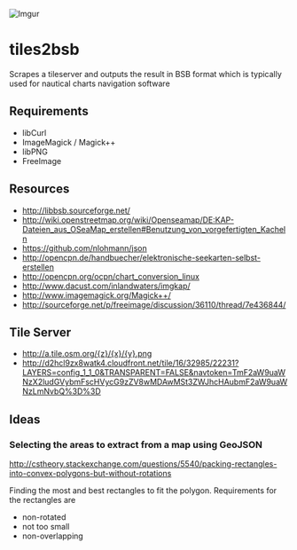 ![Imgur](http://i.imgur.com/0G2vsfa.png)

# tiles2bsb
Scrapes a tileserver and outputs the result in BSB format which is typically used for nautical charts navigation software

## Requirements

* libCurl
* ImageMagick / Magick++
* libPNG
* FreeImage

## Resources

* http://libbsb.sourceforge.net/
* http://wiki.openstreetmap.org/wiki/Openseamap/DE:KAP-Dateien_aus_OSeaMap_erstellen#Benutzung_von_vorgefertigten_Kacheln
* https://github.com/nlohmann/json
* http://opencpn.de/handbuecher/elektronische-seekarten-selbst-erstellen
* http://opencpn.org/ocpn/chart_conversion_linux
* http://www.dacust.com/inlandwaters/imgkap/
* http://www.imagemagick.org/Magick++/
* http://sourceforge.net/p/freeimage/discussion/36110/thread/7e436844/

## Tile Server

* http://a.tile.osm.org/{z}/{x}/{y}.png
* http://d2hcl9zx8watk4.cloudfront.net/tile/16/32985/22231?LAYERS=config_1_1_0&TRANSPARENT=FALSE&navtoken=TmF2aW9uaWNzX2ludGVybmFscHVycG9zZV8wMDAwMSt3ZWJhcHAubmF2aW9uaWNzLmNvbQ%3D%3D

## Ideas

### Selecting the areas to extract from a map using GeoJSON

http://cstheory.stackexchange.com/questions/5540/packing-rectangles-into-convex-polygons-but-without-rotations

Finding the most and best rectangles to fit the polygon. Requirements for the rectangles are

* non-rotated
* not too small
* non-overlapping
